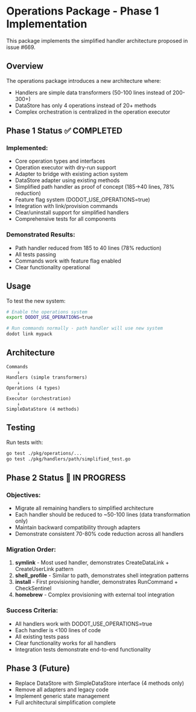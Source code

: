 # Operations Package - Phase 1 Implementation

This package implements the simplified handler architecture proposed in issue #669.

## Overview

The operations package introduces a new architecture where:
- Handlers are simple data transformers (50-100 lines instead of 200-300+)
- DataStore has only 4 operations instead of 20+ methods
- Complex orchestration is centralized in the operation executor

## Phase 1 Status ✅ COMPLETED

### Implemented:
- Core operation types and interfaces
- Operation executor with dry-run support
- Adapter to bridge with existing action system
- DataStore adapter using existing methods
- Simplified path handler as proof of concept (185→40 lines, 78% reduction)
- Feature flag system (DODOT_USE_OPERATIONS=true)
- Integration with link/provision commands
- Clear/uninstall support for simplified handlers
- Comprehensive tests for all components

### Demonstrated Results:
- Path handler reduced from 185 to 40 lines (78% reduction)
- All tests passing
- Commands work with feature flag enabled
- Clear functionality operational

## Usage

To test the new system:

```bash
# Enable the operations system
export DODOT_USE_OPERATIONS=true

# Run commands normally - path handler will use new system
dodot link mypack
```

## Architecture

```
Commands
    ↓
Handlers (simple transformers)
    ↓
Operations (4 types)
    ↓
Executor (orchestration)
    ↓
SimpleDataStore (4 methods)
```

## Testing

Run tests with:
```bash
go test ./pkg/operations/...
go test ./pkg/handlers/path/simplified_test.go
```

## Phase 2 Status 🚧 IN PROGRESS

### Objectives:
- Migrate all remaining handlers to simplified architecture
- Each handler should be reduced to ~50-100 lines (data transformation only)
- Maintain backward compatibility through adapters
- Demonstrate consistent 70-80% code reduction across all handlers

### Migration Order:
1. **symlink** - Most used handler, demonstrates CreateDataLink + CreateUserLink pattern
2. **shell_profile** - Similar to path, demonstrates shell integration patterns
3. **install** - First provisioning handler, demonstrates RunCommand + CheckSentinel
4. **homebrew** - Complex provisioning with external tool integration

### Success Criteria:
- All handlers work with DODOT_USE_OPERATIONS=true
- Each handler is <100 lines of code
- All existing tests pass
- Clear functionality works for all handlers
- Integration tests demonstrate end-to-end functionality

## Phase 3 (Future)

- Replace DataStore with SimpleDataStore interface (4 methods only)
- Remove all adapters and legacy code
- Implement generic state management
- Full architectural simplification complete